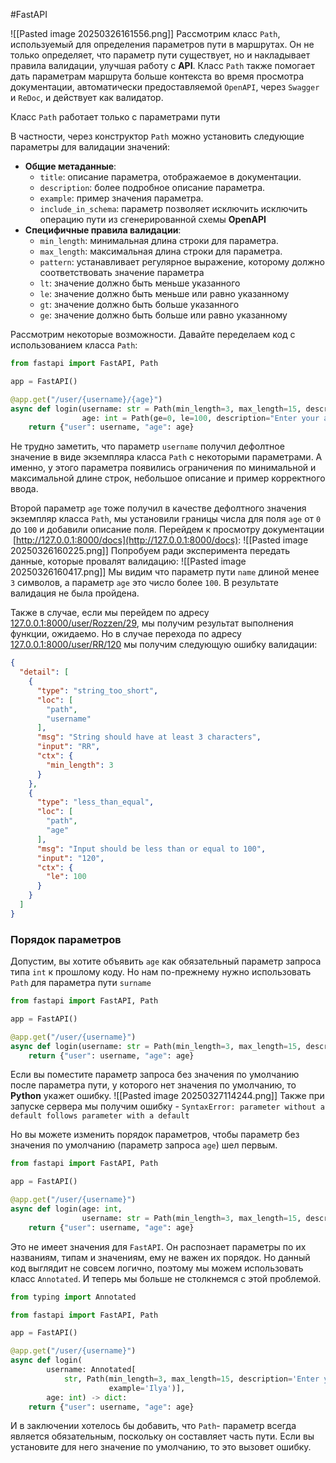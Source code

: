 #FastAPI 

![[Pasted image 20250326161556.png]]
Рассмотрим класс `Path`, используемый для определения параметров пути в маршрутах. Он не только определяет, что параметр пути существует, но и накладывает правила валидации, улучшая работу с **API**. Класс `Path` также помогает дать параметрам маршрута больше контекста во время просмотра документации, автоматически предоставляемой `OpenAPI`, через `Swagger` и `ReDoc`, и действует как валидатор.

Класс `Path` работает только с параметрами пути

В частности, через конструктор `Path` можно установить следующие параметры для валидации значений:
- **Общие метаданные**:
	- `title`: описание параметра, отображаемое в документации.
	- `description`: более подробное описание параметра.
	- `example`: пример значения параметра.
	- `include_in_schema`: параметр позволяет исключить исключить операцию пути из сгенерированной схемы **OpenAPI**
-  **Специфичные правила валидации**:
	- `min_length`: минимальная длина строки для параметра.
	- `max_length`: максимальная длина строки для параметра.
	- `pattern`: устанавливает регулярное выражение, которому должно соответствовать значение параметра
	- `lt`: значение должно быть меньше указанного
	- `le`: значение должно быть меньше или равно указанному
	- `gt`: значение должно быть больше указанного
	- `ge`: значение должно быть больше или равно указанному

Рассмотрим некоторые возможности. Давайте переделаем код с использованием класса `Path`:
```python
from fastapi import FastAPI, Path

app = FastAPI()

@app.get("/user/{username}/{age}")
async def login(username: str = Path(min_length=3, max_length=15, description='Enter your username', example='Rozzem'),
                age: int = Path(ge=0, le=100, description="Enter your age")) -> dict:
    return {"user": username, "age": age}
```
Не трудно заметить, что параметр `username` получил дефолтное значение в виде экземпляра класса `Path` с некоторыми параметрами. А именно, у этого параметра появились ограничения по минимальной и максимальной длине строк, небольшое описание и пример корректного ввода.

Второй параметр `age` тоже получил в качестве дефолтного значения экземпляр класса `Path`, мы установили границы числа для поля `age` от `0` до `100` и добавили описание поля. Перейдем к просмотру документации  [http://127.0.0.1:8000/docs](http://127.0.0.1:8000/docs):
![[Pasted image 20250326160225.png]]
Попробуем ради эксперимента передать данные, которые провалят валидацию:
![[Pasted image 20250326160417.png]]
Мы видим что параметр пути `name` длиной менее `3` символов, а параметр `age` это число более `100`. В результате валидация не была пройдена.

Также в случае, если мы перейдем по адресу [127.0.0.1:8000/user/Rozzen/29](http://127.0.0.1:8000/user/Rozzen/29), мы получим результат выполнения функции, ожидаемо.
Но в случае перехода по адресу [127.0.0.1:8000/user/RR/120](http://127.0.0.1:8000/user/RR/120) мы получим следующую ошибку валидации:
```JSON
{
  "detail": [
    {
      "type": "string_too_short",
      "loc": [
        "path",
        "username"
      ],
      "msg": "String should have at least 3 characters",
      "input": "RR",
      "ctx": {
        "min_length": 3
      }
    },
    {
      "type": "less_than_equal",
      "loc": [
        "path",
        "age"
      ],
      "msg": "Input should be less than or equal to 100",
      "input": "120",
      "ctx": {
        "le": 100
      }
    }
  ]
}
```

### Порядок параметров
Допустим, вы хотите  объявить `age` как обязательный параметр  запроса типа `int` к прошлому коду. Но нам по-прежнему нужно использовать `Path` для параметра пути `surname`
```python
from fastapi import FastAPI, Path

app = FastAPI()

@app.get("/user/{username}")
async def login(username: str = Path(min_length=3, max_length=15, description='Enter your username', example='Ilya'), age: int) -> dict:
    return {"user": username, "age": age}
```
Если вы поместите параметр запроса без значения по умолчанию после параметра пути, у которого нет значения по умолчанию, то **Python** укажет ошибку.
![[Pasted image 20250327114244.png]]
Также при запуске  сервера мы получим ошибку - `SyntaxError: parameter without a default follows parameter with a default`

Но вы можете изменить порядок параметров, чтобы параметр без значения по умолчанию (параметр запроса `age`) шел первым.
```python
from fastapi import FastAPI, Path

app = FastAPI()

@app.get("/user/{username}")
async def login(age: int,
                username: str = Path(min_length=3, max_length=15, description='Enter your username', example='Ilya')) -> dict:
    return {"user": username, "age": age}
```
Это не имеет значения для `FastAPI`. Он распознает параметры по их названиям, типам и значениям, ему не важен их порядок. Но данный код выглядит не совсем логично, поэтому мы можем использовать класс `Annotated`. И теперь мы больше не столкнемся с этой проблемой.
```python
from typing import Annotated

from fastapi import FastAPI, Path

app = FastAPI()

@app.get("/user/{username}")
async def login(
        username: Annotated[
            str, Path(min_length=3, max_length=15, description='Enter your username',
                      example='Ilya')],
        age: int) -> dict:
    return {"user": username, "age": age}
```
И в заключении хотелось бы добавить, что `Path`- параметр всегда является обязательным, поскольку он составляет часть пути. Если вы установите для него значение по умолчанию, то это вызовет ошибку.